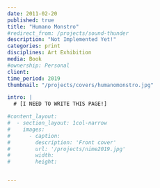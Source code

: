 ```yaml
---
date: 2011-02-20
published: true
title: "Humano Monstro"
#redirect_from: /projects/sound-thunder
description: "Not Implemented Yet!"
categories: print
disciplines: Art Exhibition
media: Book
#ownership: Personal
client:
time_period: 2019
thumbnail: "/projects/covers/humanomonstro.jpg"

intro: |
  # [I NEED TO WRITE THIS PAGE!]

#content_layout:
#  - section_layout: 1col-narrow
#    images:
#      - caption:
#        description: 'Front cover'
#        url: '/projects/nime2019.jpg'
#        width:
#        height:


---
```

